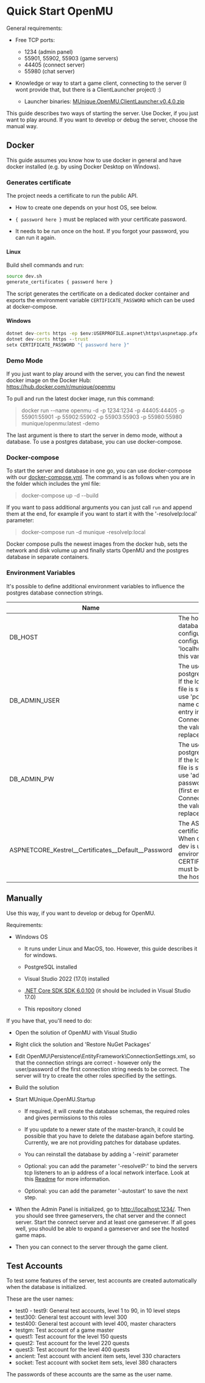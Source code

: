 # Quick Start OpenMU

General requirements:

* Free TCP ports:
  * 1234 (admin panel)
  * 55901, 55902, 55903 (game servers)
  * 44405 (connect server)
  * 55980 (chat server)

* Knowledge or way to start a game client, connecting to the server (I wont
    provide that, but there is a ClientLauncher project) :)

  * Launcher binaries: [MUnique.OpenMU.ClientLauncher.v0.4.0.zip](https://github.com/MUnique/OpenMU/releases/download/v0.4.0/MUnique.OpenMU.ClientLauncher.v0.4.0.zip)

This guide describes two ways of starting the server. Use Docker, if you just
want to play around. If you want to develop or debug the server, choose the
manual way.

## Docker

This guide assumes you know how to use docker in general and have docker
installed (e.g. by using Docker Desktop on Windows).

### Generates certificate

The project needs a certificate to run the public API.

* How to create one depends on your host OS, see below.

* `{ password here }` must be replaced with your certificate password.

* It needs to be run once on the host. If you forgot your password, you can
    run it again.

#### Linux

Build shell commands and run:

```bash
source dev.sh
generate_certificates { password here }
```

The script generates the certificate on a dedicated docker container and
exports the environment variable `CERTIFICATE_PASSWORD` which can be used at
docker-compose.

#### Windows

```cmd
dotnet dev-certs https -ep $env:USERPROFILE.aspnet\https\aspnetapp.pfx -p { password here }
dotnet dev-certs https --trust
setx CERTIFICATE_PASSWORD "{ password here }"
```

### Demo Mode

If you just want to play around with the server, you can find the newest docker
image on the Docker Hub: <https://hub.docker.com/r/munique/openmu>

To pull and run the latest docker image, run this command:
> docker run --name openmu -d -p 1234:1234 -p 44405:44405 -p 55901:55901 -p 55902:55902 -p 55903:55903 -p 55980:55980 munique/openmu:latest -demo

The last argument is there to start the server in demo mode, without a
database. To use a postgres database, you can use docker-compose.

### Docker-compose

To start the server and database in one go, you can use docker-compose with our
[docker-compose.yml](docker-compose.yml). The command is as follows when you
are in the folder which includes the yml file:
> docker-compose up -d --build

If you want to pass additional arguments you can just call ```run``` and
append them at the end, for example if you want to start it with the
'-resolveIp:local' parameter:
> docker-compose run -d munique -resolveIp:local

Docker compose pulls the newest images from the docker hub, sets the network
and disk volume up and finally starts OpenMU and the postgres database in
separate containers.

### Environment Variables

It's possible to define additional environment variables to influence the
postgres database connection strings.

| Name | Description         |
|------|---------------------|
| DB_HOST | The hostname of the database. If the local configuration file is still configured to use 'localhost', the value of this variable replaces it |
| DB_ADMIN_USER | The user name of the postgres admin account. If the local configuration file is still configured to use 'postgres' for the user name of the admin (first entry in the ConnectionSettings.xml), the value of this variable replaces it. |
| DB_ADMIN_PW | The user name of the postgres admin account. If the local configuration file is still configured to use 'admin' for the user password of the admin (first entry in the ConnectionSettings.xml), the value of this variable replaces it. |
| ASPNETCORE_Kestrel__Certificates__Default__Password | The ASP NET application certificate password. When docker-compose-dev is used, the environment variable CERTIFICATE_PASSWORD must be exported/set on the host system instead. |

## Manually

Use this way, if you want to develop or debug for OpenMU.

Requirements:

* Windows OS

  * It runs under Linux and MacOS, too. However, this guide describes it for
    windows.

  * PostgreSQL installed

  * Visual Studio 2022 (17.0) installed

  * [.NET Core SDK SDK 6.0.100](https://dotnet.microsoft.com/download/dotnet/6.0)
    (it should be included in Visual Studio 17.0)

  * This repository cloned

If you have that, you'll need to do:

* Open the solution of OpenMU with Visual Studio

* Right click the solution and 'Restore NuGet Packages'

* Edit OpenMU\Persistence\EntityFramework\ConnectionSettings.xml, so that the
  connection strings are correct - however only the user/password of the first
  connection string needs to be correct. The server will try to create the
  other roles specified by the settings.

* Build the solution

* Start MUnique.OpenMU.Startup

  * If required, it will create the database schemas, the required roles and
    gives permissions to this roles

  * If you update to a newer state of the master-branch, it could be possible
    that you have to delete the database again before starting. Currently, we
    are not providing patches for database updates.

  * You can reinstall the database by adding a '-reinit' parameter

  * Optional: you can add the parameter '-resolveIP:' to bind the servers tcp
    listeners to an ip address of a local network interface. Look at this
    [Readme](src/Startup/Readme.md) for more information.

  * Optional: you can add the parameter '-autostart' to save the next step.

* When the Admin Panel is initialized, go to <http://localhost:1234/>. Then you
  should see three gameservers, the chat server and the connect server. Start
  the connect server and at least one gameserver.
  If all goes well, you should be able to expand a gameserver and see the
  hosted game maps.

* Then you can connect to the server through the game client.

## Test Accounts

To test some features of the server, test accounts are created automatically
when the database is initialized.

These are the user names:

* test0 - test9: General test accounts, level 1 to 90, in 10 level steps
* test300: General test account with level 300
* test400: General test account with level 400, master characters
* testgm: Test account of a game master
* quest1: Test account for the level 150 quests
* quest2: Test account for the level 220 quests
* quest3: Test account for the level 400 quests
* ancient: Test account with ancient item sets, level 330 characters
* socket: Test account with socket item sets, level 380 characters

The passwords of these accounts are the same as the user name.
